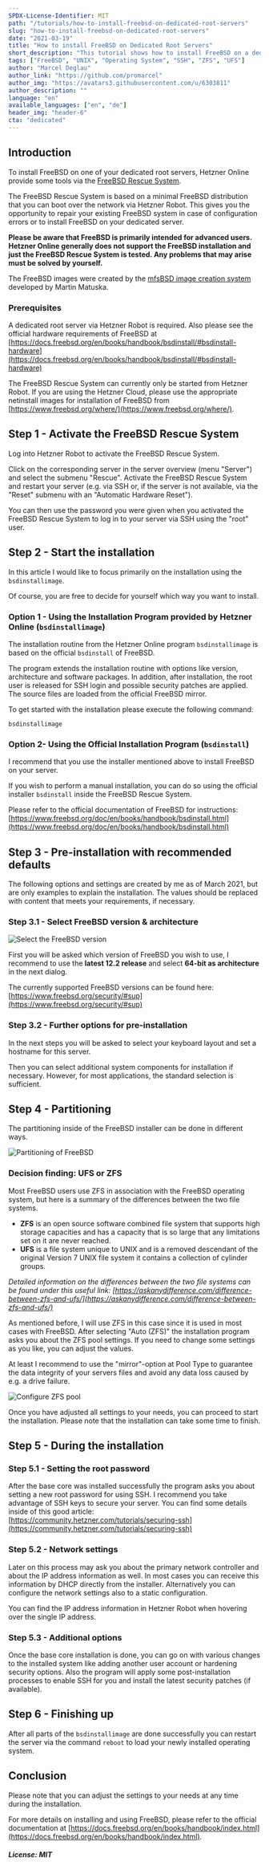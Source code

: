 ```yaml
---
SPDX-License-Identifier: MIT
path: "/tutorials/how-to-install-freebsd-on-dedicated-root-servers"
slug: "how-to-install-freebsd-on-dedicated-root-servers"
date: "2021-03-19"
title: "How to install FreeBSD on Dedicated Root Servers"
short_description: "This tutorial shows how to install FreeBSD on a dedicated root server with some recommended settings"
tags: ["FreeBSD", "UNIX", "Operating System", "SSH", "ZFS", "UFS"]
author: "Marcel Deglau"
author_link: "https://github.com/promarcel"
author_img: "https://avatars3.githubusercontent.com/u/6303811"
author_description: ""
language: "en"
available_languages: ["en", "de"]
header_img: "header-6"
cta: "dedicated"
---
```


## Introduction

To install FreeBSD on one of your dedicated root servers, Hetzner Online provide some tools via the [FreeBSD Rescue System](https://docs.hetzner.com/robot/dedicated-server/operating-systems/freebsd-rescue-system).

The FreeBSD Rescue System is based on a minimal FreeBSD distribution that you can boot over the network via Hetzner Robot. This gives you the opportunity to repair your existing FreeBSD system in case of configuration errors or to install FreeBSD on your dedicated server.

**Please be aware that FreeBSD is primarily intended for advanced users.
Hetzner Online generally does not  support the FreeBSD installation and just the FreeBSD Rescue System is tested. Any problems that may arise must be solved by yourself.**

The FreeBSD images were created by the [mfsBSD image creation system](https://mfsbsd.vx.sk) developed by Martin Matuska.

### Prerequisites

A dedicated root server via Hetzner Robot is required. Also please see the official hardware requirements of FreeBSD at [https://docs.freebsd.org/en/books/handbook/bsdinstall/#bsdinstall-hardware](https://docs.freebsd.org/en/books/handbook/bsdinstall/#bsdinstall-hardware)

The FreeBSD Rescue System can currently only be started from Hetzner Robot.
If you are using the Hetzner Cloud, please use the appropriate netinstall images for installation of FreeBSD from [https://www.freebsd.org/where/](https://www.freebsd.org/where/).

## Step 1 - Activate the FreeBSD Rescue System

Log into Hetzner Robot to activate the FreeBSD Rescue System.

Click on the corresponding server in the server overview (menu "Server") and select the submenu "Rescue". Activate the FreeBSD Rescue System and restart your server (e.g. via SSH or, if the server is not available, via the "Reset" submenu with an "Automatic Hardware Reset").

You can then use the password you were given when you activated the FreeBSD Rescue System to log in to your server via SSH using the "root" user.

## Step 2 - Start the installation

In this article I would like to focus primarily on the installation using the `bsdinstallimage`.

Of course, you are free to decide for yourself which way you want to install.

### Option 1 - Using the Installation Program provided by Hetzner Online (`bsdinstallimage`)

The installation routine from the Hetzner Online program `bsdinstallimage` is based on the official `bsdinstall` of FreeBSD.

The program extends the installation routine with options like version, architecture and software packages. In addition, after installation, the root user is released for SSH login and possible security patches are applied. The source files are loaded from the official FreeBSD mirror.

To get started with the installation please execute the following command:

    bsdinstallimage

### Option 2- Using the Official Installation Program (`bsdinstall`)

I recommend that you use the installer mentioned above to install FreeBSD on your server.

If you wish to perform a manual installation, you can do so using the official installer `bsdinstall` inside the FreeBSD Rescue System.

Please refer to the official documentation of FreeBSD for instructions: [https://www.freebsd.org/doc/en/books/handbook/bsdinstall.html](https://www.freebsd.org/doc/en/books/handbook/bsdinstall.html)

## Step 3 - Pre-installation with recommended defaults

The following options and settings are created by me as of March 2021, but are only examples to explain the installation. The values should be replaced with content that meets your requirements, if necessary.

### Step 3.1 - Select FreeBSD version & architecture

![Select the FreeBSD version](images/bsdinstallimage_version-select.png)

First you will be asked which version of FreeBSD you wish to use, I recommend to use the **latest 12.2 release** and select **64-bit as architecture** in the next dialog.

The currently supported FreeBSD versions can be found here: [https://www.freebsd.org/security/#sup](https://www.freebsd.org/security/#sup)

### Step 3.2 - Further options for pre-installation

In the next steps you will be asked to select your keyboard layout and set a hostname for this server.

Then you can select additional system components for installation if necessary. However, for most applications, the standard selection is sufficient.

## Step 4 - Partitioning

The partitioning inside of the FreeBSD installer can be done in different ways.

![Partitioning of FreeBSD](images/bsdinstallimage_partitioning.png)

### Decision finding: UFS or ZFS

Most FreeBSD users use ZFS in association with the FreeBSD operating system, but here is a summary of the differences between the two file systems.

 - **ZFS** is an open source software combined file system that supports high storage capacities and has a capacity that is so large that any limitations set on it are never reached.
 - **UFS** is a file system unique to UNIX and is a removed descendant of the original Version 7 UNIX file system it contains a collection of cylinder groups.

*Detailed information on the differences between the two file systems can be found under this useful link: [https://askanydifference.com/difference-between-zfs-and-ufs/](https://askanydifference.com/difference-between-zfs-and-ufs/)*

As mentioned before, I will use ZFS in this case since it is used in most cases with FreeBSD. After selecting "Auto (ZFS)" the installation program asks you about the ZFS pool settings. If you need to change some settings as you like, you can adjust the values.

At least I recommend to use the "mirror"-option at Pool Type to guarantee the data integrity of your servers files and avoid any data loss caused by e.g. a drive failure.

![Configure ZFS pool](images/bsdinstallimage_zfs_configuration.png)

Once you have adjusted all settings to your needs, you can proceed to start the installation. Please note that the installation can take some time to finish.

## Step 5 - During the installation

### Step 5.1 - Setting the root password

After the base core was installed successfully the program asks you about setting a new root password for using SSH. I recommend you take advantage of SSH keys to secure your server. You can find some details inside of this good article: [https://community.hetzner.com/tutorials/securing-ssh](https://community.hetzner.com/tutorials/securing-ssh)

### Step 5.2 - Network settings

Later on this process may ask you about the primary network controller and about the IP address information as well. In most cases you can receive this information by DHCP directly from the installer. Alternatively you can configure the network settings also to a static configuration.

You can find the IP address information in Hetzner Robot when hovering over the single IP address.

### Step 5.3 - Additional options

Once the base core installation is done, you can go on with various changes to the installed system like adding another user account or hardening security options. Also the program will apply some post-installation processes to enable SSH for you and install the latest security patches (if available).

## Step 6 - Finishing up

After all parts of the `bsdinstallimage` are done successfully you can restart the server via the command `reboot` to load your newly installed operating system.

## Conclusion

Please note that you can adjust the settings to your needs at any time during the installation.

For more details on installing and using FreeBSD, please refer to the official documentation at [https://docs.freebsd.org/en/books/handbook/index.html](https://docs.freebsd.org/en/books/handbook/index.html).

##### License: MIT

<!--

Contributor's Certificate of Origin

By making a contribution to this project, I certify that:

(a) The contribution was created in whole or in part by me and I have
    the right to submit it under the license indicated in the file; or

(b) The contribution is based upon previous work that, to the best of my
    knowledge, is covered under an appropriate license and I have the
    right under that license to submit that work with modifications,
    whether created in whole or in part by me, under the same license
    (unless I am permitted to submit under a different license), as
    indicated in the file; or

(c) The contribution was provided directly to me by some other person
    who certified (a), (b) or (c) and I have not modified it.

(d) I understand and agree that this project and the contribution are
    public and that a record of the contribution (including all personal
    information I submit with it, including my sign-off) is maintained
    indefinitely and may be redistributed consistent with this project
    or the license(s) involved.

Signed-off-by: Marcel Deglau <marcel.deglau@hetzner.com>

-->
